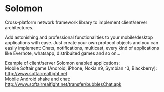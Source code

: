 Solomon
=======

Cross-platform network framework library to implement client/server architectures.

Add astonishing and professional functionalities to your mobile/desktop applications with ease.
Just create your own protocol objects and you can easily implement:
Chats, notifications, multicast, every kind of applications like Evernote, whatsapp, distribuited games and so on...

Example of client/server Solomon enabled applications:
<br>
Mobile Softair game (Android, iPhone, Nokia n9, Symbian ^3, Blackberry): http://www.softairrealfight.net
<br>
Mobile Android shake and chat: http://www.softairrealfight.net/transfer/bubblesChat.apk



